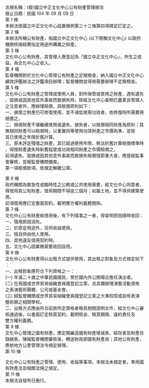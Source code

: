 法規名稱：(廢)國立中正文化中心公有財產管理辦法  
廢止日期：民國 104 年 09 月 09 日  
第 1 條  
本辦法依國立中正文化中心設置條例第三十三條第四項規定訂定之。  
第 2 條  
本辦法所稱公有財產，指國立中正文化中心 (以下簡稱文化中心) 以政府  
機關核撥經費指定用途所購置之財產。  
第 3 條  
文化中心公有財產，其管理人應登記為「國立中正文化中心」，所生之收  
益，為文化中心之收入。  
第 4 條  
監督機關對於文化中心管理公有財產之定期檢查，納入國立中正文化中心  
績效評鑑辦法之評鑑項目辦理；監督機關並得視需要辦理不定期檢查。  
第 5 條  
文化中心公有財產之管理或使用人員，對所保管或使用之財產，遇有遺失  
、毀損或因其他意外事故而致損失時，除經文化中心查明已盡善良管理人  
之注意者外，應辦理賠償，其賠償原則如下：  
一、損壞之財產仍可修復使用，並不減低使用功效者，依修復時所需費用  
賠償之。  
二、損壞財產不堪繼續使用或遺失、損失者，以賠償相同財產為原則；其  
無相同財產可以賠償時，以重置同等使用功效財產之市價為準，並按  
其已使用之年限折舊計算。  
三、原未評定殘值之財產，其已超過使用年限，無法折舊計算賠償標準時  
，得按財產遺失時新舊程度或功效相同財產之市價賠償之。  
前項遺失、毀損或因其他意外事故而致損失賠償情節重大者，應提經監事  
會審核，並報監督機關備查。  
第一項賠償款項，依規定解繳公庫。  


第 6 條  
政府機關為緊急性或臨時性之公務或公共使用需要，經文化中心同意者，  
得借用其公有財產，借用期間不得逾三個月；如屬土地，並不得供建築使  
用。  
前項借用應訂定書面契約，載明雙方權利義務關係。  
第 7 條  
文化中心公有財產經借用後，有下列情事之一者，得查明原因隨時收回：  
一、借用原因消失。  
二、於原定用途外，另供收益使用。  
三、擅自供由他人使用。  
四、其他違反借用契約時。  
五、文化中心因業務需要收回自用。  
第 8 條  
文化中心公有財產得以出租方式提供使用，其出租之對象及方式規定如下  
：  
一、出租對象應符合下列資格之一：  
(一) 年滿二十歲之中華民國國民，曾於國內外公開場合擔任演出者。  
(二) 在我國或世界貿易組織會員國登記立案，且具備辦理演藝活動資格  
之表演藝術團體、公司或基金會。  
(三) 經監督機關或世界貿易組織會員國登記立案之大專校院或設有表演  
藝術類之相關學校。  
二、出租方式應由符合前款所定資格者檢具相關證明文件，經文化中心審  
核通過後，以書面訂定租賃契約，載明租金、租賃期限、違約責任及  
雙方權利義務。  
第 9 條  
文化中心管理之國有財產，應定期編造國有財產增減表、結存表及財產目  
錄總表，陳報監督機關審核後，轉送財政部國有財產局；其他公有財產，  
應依地方公產管理法令規定辦理。  
第 10 條  


文化中心公有財產之管理、使用、收益等事項，本辦法未規定者，準用國  
有財產法及相關法規之規定。  
第 11 條  
本辦法自發布日施行。  



